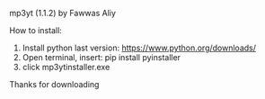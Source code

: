 mp3yt (1.1.2) by Fawwas Aliy

How to install:
1. Install python last version: https://www.python.org/downloads/
2. Open terminal, insert: pip install pyinstaller
3. click mp3ytinstaller.exe

Thanks for downloading